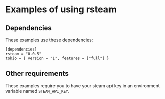 # Examples of using rsteam

## Dependencies

These examples use these dependencies:
```
[dependencies]
rsteam = "0.0.5"
tokio = { version = "1", features = ["full"] }
``` 

## Other requirements

These examples require you to have your steam api key in an environment variable named `STEAM_API_KEY`.